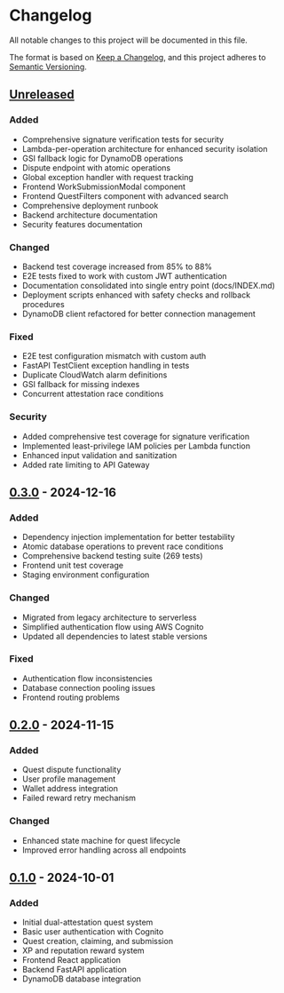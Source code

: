 # Changelog

All notable changes to this project will be documented in this file.

The format is based on [Keep a Changelog](https://keepachangelog.com/en/1.0.0/),
and this project adheres to [Semantic Versioning](https://semver.org/spec/v2.0.0.html).

## [Unreleased]

### Added
- Comprehensive signature verification tests for security
- Lambda-per-operation architecture for enhanced security isolation
- GSI fallback logic for DynamoDB operations
- Dispute endpoint with atomic operations
- Global exception handler with request tracking
- Frontend WorkSubmissionModal component
- Frontend QuestFilters component with advanced search
- Comprehensive deployment runbook
- Backend architecture documentation
- Security features documentation

### Changed
- Backend test coverage increased from 85% to 88%
- E2E tests fixed to work with custom JWT authentication
- Documentation consolidated into single entry point (docs/INDEX.md)
- Deployment scripts enhanced with safety checks and rollback procedures
- DynamoDB client refactored for better connection management

### Fixed
- E2E test configuration mismatch with custom auth
- FastAPI TestClient exception handling in tests
- Duplicate CloudWatch alarm definitions
- GSI fallback for missing indexes
- Concurrent attestation race conditions

### Security
- Added comprehensive test coverage for signature verification
- Implemented least-privilege IAM policies per Lambda function
- Enhanced input validation and sanitization
- Added rate limiting to API Gateway

## [0.3.0] - 2024-12-16

### Added
- Dependency injection implementation for better testability
- Atomic database operations to prevent race conditions
- Comprehensive backend testing suite (269 tests)
- Frontend unit test coverage
- Staging environment configuration

### Changed
- Migrated from legacy architecture to serverless
- Simplified authentication flow using AWS Cognito
- Updated all dependencies to latest stable versions

### Fixed
- Authentication flow inconsistencies
- Database connection pooling issues
- Frontend routing problems

## [0.2.0] - 2024-11-15

### Added
- Quest dispute functionality
- User profile management
- Wallet address integration
- Failed reward retry mechanism

### Changed
- Enhanced state machine for quest lifecycle
- Improved error handling across all endpoints

## [0.1.0] - 2024-10-01

### Added
- Initial dual-attestation quest system
- Basic user authentication with Cognito
- Quest creation, claiming, and submission
- XP and reputation reward system
- Frontend React application
- Backend FastAPI application
- DynamoDB database integration

[Unreleased]: https://github.com/civicforge/civicforge/compare/v0.3.0...HEAD
[0.3.0]: https://github.com/civicforge/civicforge/compare/v0.2.0...v0.3.0
[0.2.0]: https://github.com/civicforge/civicforge/compare/v0.1.0...v0.2.0
[0.1.0]: https://github.com/civicforge/civicforge/releases/tag/v0.1.0